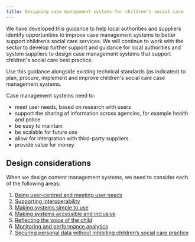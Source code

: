 ```yaml
---
title: Designing case management systems for children's social care
---
```


We have developed this guidance to help local authorities and suppliers identify opportunities to improve case management systems to better support children’s social care services. We will continue to work with the sector to develop further support and guidance for local authorities and system suppliers to design case management systems that support children's social care best practice. 

Use this guidance alongside existing technical standards (as indicated) to plan, procure, implement and improve children's social care case management systems.

Case management systems need to:

* meet user needs, based on research with users
* support the sharing of information across agencies, for example health and police 
* be easy to maintain
* be scalable for future use
* allow for intergration with third-party suppliers
* provide value for money

## Design considerations

When we design content management systems, we need to consider each of the following areas:

1. [Being user-centred and meeting user needs](/principle-1)
2. [Supporting interoperability](/principle-2)
3. [Making systems simple to use](/principle-3)
4. [Making systems accessible and inclusive](/principle-4)
5. [Reflecting the voice of the child](/principle-5)
6. [Monitoring and performance analytics](principle-6)
7. [Securing personal data without inhibiting children’s social care practice](principle-7)
